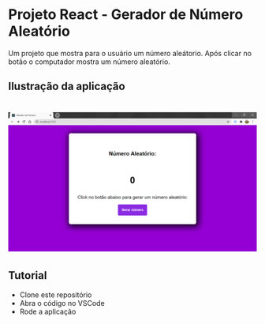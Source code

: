 # Projeto React - Gerador de Número Aleatório

<p>
    Um projeto que mostra para o usuário um número aleátorio. Após clicar no botão o computador mostra um número aleatório.
</p>

## Ilustração da aplicação

  <h1 align="center">
   <img src="./assets/gerador-numero.png" alt="Gerador de Números Aleatórios">
  </h1>
  
## Tutorial

 <ul>
    <li>Clone este repositório</li>
    <li>Abra o código no VSCode</li>
    <li>Rode a aplicação</li>
 </ul>
